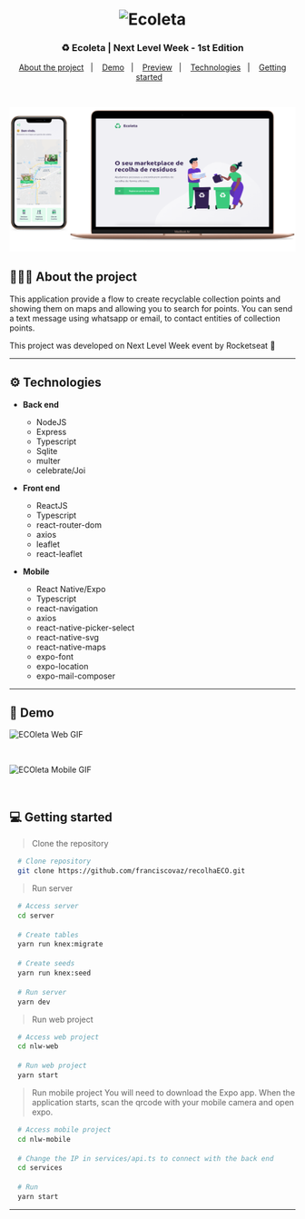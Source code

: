<h1 align="center">
  <img width="182" alt="Ecoleta" src="https://user-images.githubusercontent.com/11545976/83693566-b5c94780-a5cc-11ea-893f-dd34d8cb10c1.png">
</h1>

<h3 align="center">
  ♻ Ecoleta | Next Level Week - 1st Edition
</h3>

<p align="center">
  <a href="#%EF%B8%8F-about-the-project">About the project</a>&nbsp;&nbsp;&nbsp;|&nbsp;&nbsp;&nbsp;
  <a href="#-demo">Demo</a>&nbsp;&nbsp;&nbsp;|&nbsp;&nbsp;&nbsp;
  <a href="#-preview">Preview</a>&nbsp;&nbsp;&nbsp;|&nbsp;&nbsp;&nbsp;
  <a href="#-technologies">Technologies</a>&nbsp;&nbsp;&nbsp;|&nbsp;&nbsp;&nbsp;
  <a href="#-getting-started">Getting started</a>&nbsp;&nbsp;&nbsp;
</p>

</br>

![image](imgs/preview-nlw.png)

## 💇🏻‍♂️ About the project

This application provide a flow to create recyclable collection points and showing them on maps and allowing you to search for points.
You can send a text message using whatsapp or email, to contact entities of collection points.

This project was developed on Next Level Week event by Rocketseat 🚀

---

## ⚙ Technologies

- **Back end**

  - NodeJS
  - Express
  - Typescript
  - Sqlite
  - multer
  - celebrate/Joi

- **Front end**

  - ReactJS
  - Typescript
  - react-router-dom
  - axios
  - leaflet
  - react-leaflet

- **Mobile**
  - React Native/Expo
  - Typescript
  - react-navigation
  - axios
  - react-native-picker-select
  - react-native-svg
  - react-native-maps
  - expo-font
  - expo-location
  - expo-mail-composer

---

## 📸 Demo

![ECOleta Web GIF](imgs/web-nlw.gif)

<br />

![ECOleta Mobile GIF](imgs/nlw-mobile.gif)

<br />

## 💻 Getting started

> Clone the repository

```bash
  # Clone repository
  git clone https://github.com/franciscovaz/recolhaECO.git
```

> Run server

```bash
  # Access server
  cd server

  # Create tables
  yarn run knex:migrate

  # Create seeds
  yarn run knex:seed

  # Run server
  yarn dev
```

> Run web project

```bash
  # Access web project
  cd nlw-web

  # Run web project
  yarn start
```

> Run mobile project
> You will need to download the Expo app. When the application starts, scan the qrcode with your mobile camera and open expo.

```bash
  # Access mobile project
  cd nlw-mobile

  # Change the IP in services/api.ts to connect with the back end
  cd services

  # Run
  yarn start
```

---

